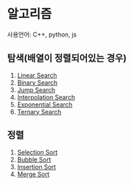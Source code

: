 알고리즘
==

사용언어: C++, python, js

## 탐색(배열이 정렬되어있는 경우)
1. [Linear Search](search/linear_search.cpp)
2. [Binary Search](search/binary_search.cpp)
3. [Jump Search](search/jump_search.md)
4. [Interpolation Search](search/interpolation_search.cpp)
5. [Exponential Search](search/exponential_search.md)
6. [Ternary Search](search/ternary_search.md)

## 정렬
1. [Selection Sort](sort/selection_sort.cpp)
2. [Bubble Sort](sort/bubble_sort.cpp)
3. [Insertion Sort](sort/insertion_sort.cpp)
4. [Merge Sort](sort/merge_sort.cpp)